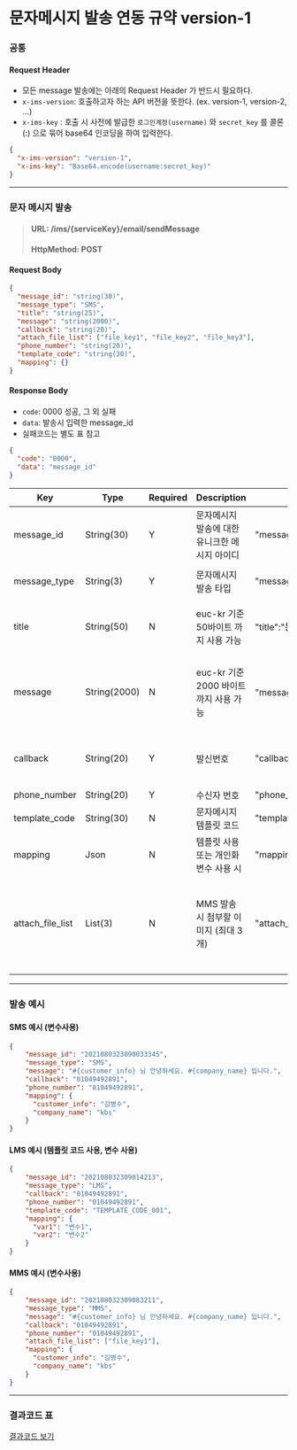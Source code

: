 # 문자메시지 발송 연동 규약 version-1
### 공통
#### Request Header
- 모든 message 발송에는 아래의 Request Header 가 반드시 필요하다.
- `x-ims-version`: 호출하고자 하는 API 버전을 뜻한다. (ex. version-1, version-2, ...)
- `x-ims-key` : 호출 시 사전에 발급한 `로그인계정(username)` 와 `secret_key` 를 콜론(:) 으로 묶어 base64 인코딩을 하여 입력한다.
```json
{
  "x-ims-version": "version-1",
  "x-ims-key": "Base64.encode(username:secret_key)"
}
```
---

### 문자 메시지 발송
> #### **URL**: /ims/{serviceKey}/email/sendMessage
> #### **HttpMethod**: POST
#### Request Body
```json
{
  "message_id": "string(30)",
  "message_type": "SMS",
  "title": "string(25)",
  "message": "string(2000)",
  "callback": "string(20)",
  "attach_file_list": ["file_key1", "file_key2", "file_key3"],
  "phone_number": "string(20)",
  "template_code": "string(30)",
  "mapping": {}
}
```
#### Response Body
- `code`: 0000 성공, 그 외 실패
- `data`: 발송시 입력한 message_id
- 실패코드는 별도 표 참고
```json
{
  "code": "0000",
  "data": "message_id"
}
```
| Key              | Type         | Required | Description                                   | Example            | 비고                                 |
| ---------------- | ------------ | -------- | --------------------------------------------- | ------------------ | ------------------------------------ |
| message_id       | String(30)   | Y        | 문자메시지 발송에 대한 유니크한 메시지 아이디 | "message_id":1"                |                                      |
| message_type      | String(3)    | Y        | 문자메시지 발송 타입                          | "message_type":"SMS"              | "SMS", "LMS", "MMS"                  |
| title            | String(50)   | N        | euc-kr 기준 50바이트 까지 사용 가능           | "title":"문자 제목"        | LMS, MMS 에서만 사용 가능            |
| message          | String(2000) | N        | euc-kr 기준 2000 바이트 까지 사용 가능        | "message":"문자 내용"        |    SMS: 90byte 이하, LMS/MMS 2000byte 이하                                  |
| callback         | String(20)   | Y        | 발신번호                                      | "callback":"01049492891"      | 사전에 등록한 발신번호로만 발송 가능 |
| phone_number     | String(20)   | Y        | 수신자 번호                                   | "phone_number":"01049492891"      |                                      |
| template_code    | String(30)   | N        | 문자메시지 템플릿 코드                        | "template_code":"TEMPLATE_001"     |                                      |
| mapping          | Json         | N        | 템플릿 사용 또는 개인화 변수 사용 시          | "mapping":{"key1": "value1"} |                                      |
| attach_file_list | List(3)      | N        | MMS 발송 시 첨부할 이미지 (최대 3개)          | "attach_file_list":["key1", "key2"]   | MMS 에서만 사용 가능 (사전에 업로드한 image file key 만 사용가능)                 |
|                  |              |          |                                               |                    |                                      |

---
### 발송 예시
#### SMS 예시 (변수사용)
```json
{
    "message_id": "2021080323090033345",
    "message_type": "SMS",
    "message": "#{customer_info} 님 안녕하세요. #{company_name} 입니다.",
    "callback": "01049492891",
    "phone_number": "01049492891",
    "mapping": {
      "customer_info": "김병수",
      "company_name": "kbs"
    }
}
```

#### LMS 예시 (템플릿 코드 사용, 변수 사용)
```json
{
    "message_id": "202108032309014213",
    "message_type": "LMS",
    "callback": "01049492891",
    "phone_number": "01049492891",
    "template_code": "TEMPLATE_CODE_001",
    "mapping": {
      "var1": "변수1",
      "var2": "변수2"
    }
}
```
#### MMS 예시 (변수사용)
```json
{
    "message_id": "202108032309083211",
    "message_type": "MMS",
    "message": "#{customer_info} 님 안녕하세요. #{company_name} 입니다.",
    "callback": "01049492891",
    "phone_number": "01049492891",
    "attach_file_list": ["file_key1"],
    "mapping": {
      "customer_info": "김병수",
      "company_name": "kbs"
    }
}
```
---
### 결과코드 표
[결과코드 보기](./report_code.md)
